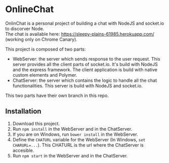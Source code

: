# OnlineChat

OnlinChat is a personal project of building a chat with NodeJS and socket.io to discorver Node.  
The chat is available here: https://sleepy-plains-61985.herokuapp.com/ (working only on Chrome Canary). 

This project is composed of two parts: 
- WebServer: the server which sends response to the user request. This server provides all the client parts of socket.io. It's build with NodeJS and the express framework. The client application is build with native custom elements and Polymer.
- ChatServer: the server which contains the logic to handle all the chat functionalities. This server is build with NodeJS and socket.io.

This two parts have their own branch in this repo.

## Installation

1. Download this project.
2. Run `npm install` in the WebServer and in the ChatServer.
3. If you are on Windows, run `bower install` in the WebServer.
4. Define the `CHATURL` variable for the WebServer (In Windows, `set CHARURL=...`). This CHATURL is the url where the ChatServer is accesible.
5. Run `npm start` in the WebServer and in the ChatServer.


